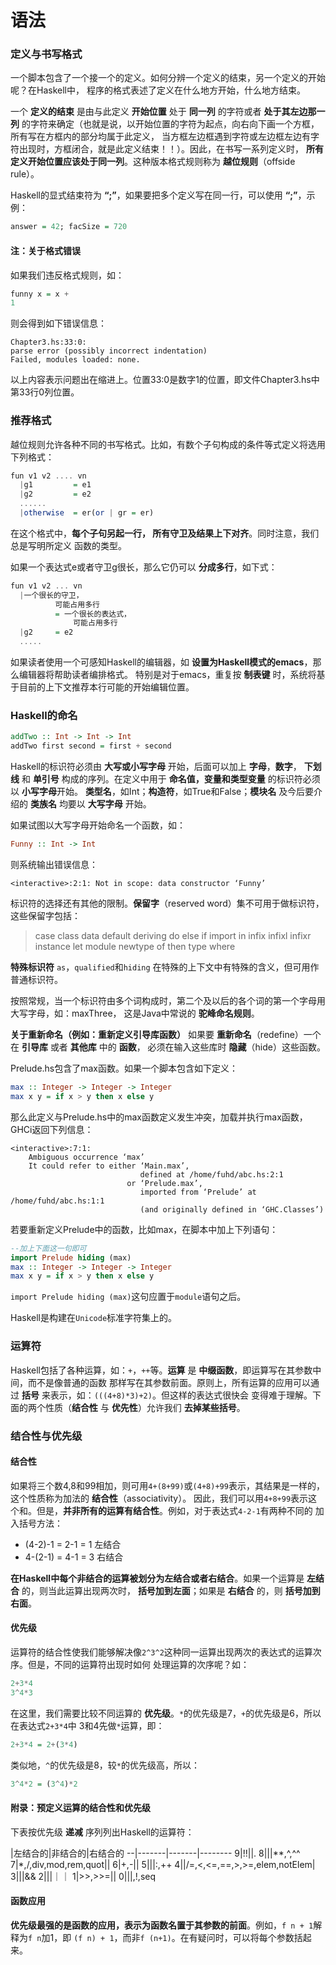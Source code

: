 语法
=============================================
### 定义与书写格式
一个脚本包含了一个接一个的定义。如何分辨一个定义的结束，另一个定义的开始呢？在Haskell中，
程序的格式表述了定义在什么地方开始，什么地方结束。

一个 **定义的结束** 是由与此定义 **开始位置** 处于 **同一列** 的字符或者 **处于其左边那一列**
的字符来确定（也就是说，以开始位置的字符为起点，向右向下画一个方框，所有写在方框内的部分均属于此定义，
当方框左边框遇到字符或左边框左边有字符出现时，方框闭合，就是此定义结束！！）。因此，在书写一系列定义时，
**所有定义开始位置应该处于同一列**。这种版本格式规则称为 **越位规则**（offside rule）。

Haskell的显式结束符为 **“;”**，如果要把多个定义写在同一行，可以使用 **“;”**，示例：
```haskell
answer = 42; facSize = 720
```
#### 注：关于格式错误
如果我们违反格式规则，如：
```haskell
funny x = x +
1
```
则会得到如下错误信息：
```
Chapter3.hs:33:0:
parse error (possibly incorrect indentation)
Failed, modules loaded: none.
```
以上内容表示问题出在缩进上。位置33:0是数字1的位置，即文件Chapter3.hs中第33行0列位置。

### 推荐格式
越位规则允许各种不同的书写格式。比如，有数个子句构成的条件等式定义将选用下列格式：
```haskell
fun v1 v2 .... vn
  |g1         = e1
  |g2         = e2
  ......
  |otherwise  = er(or | gr = er)
```
在这个格式中，**每个子句另起一行， 所有守卫及结果上下对齐**。同时注意，我们总是写明所定义
函数的类型。

如果一个表达式e或者守卫g很长，那么它仍可以 **分成多行**，如下式：
```haskell
fun v1 v2 ... vn
  |一个很长的守卫，
          可能占用多行
          = 一个很长的表达式，
              可能占用多行
  |g2     = e2
  .....
```
如果读者使用一个可感知Haskell的编辑器，如 **设置为Haskell模式的emacs**，那么编辑器将帮助读者编排格式。
特别是对于emacs，重复按 **制表键** 时，系统将基于目前的上下文推荐本行可能的开始编辑位置。

### Haskell的命名
```haskell
addTwo :: Int -> Int -> Int
addTwo first second = first + second
```
Haskell的标识符必须由 **大写或小写字母** 开始，后面可以加上 **字母**，**数字**，
**下划线** 和 **单引号** 构成的序列。在定义中用于 **命名值，变量和类型变量** 的标识符必须以 **小写字母**开始。
**类型名**，如Int；**构造符**，如True和False；**模块名** 及今后要介绍的 **类族名** 均要以 **大写字母** 开始。

如果试图以大写字母开始命名一个函数，如：
```haskell
Funny :: Int -> Int
```
则系统输出错误信息：
```
<interactive>:2:1: Not in scope: data constructor ‘Funny’
```
标识符的选择还有其他的限制。**保留字**（reserved word）集不可用于做标识符，这些保留字包括：

> case class data default deriving do else if import in
> infix infixl infixr instance let module newtype of then type where

**特殊标识符** `as`，`qualified`和`hiding` 在特殊的上下文中有特殊的含义，但可用作普通标识符。

按照常规，当一个标识符由多个词构成时，第二个及以后的各个词的第一个字母用大写字母，如：maxThree，
这是Java中常说的 **驼峰命名规则**。

**关于重新命名（例如：重新定义引导库函数）**
如果要 **重新命名**（redefine）一个在 **引导库** 或者 **其他库** 中的 **函数**，
必须在输入这些库时 **隐藏**（hide）这些函数。

Prelude.hs包含了max函数。如果一个脚本包含如下定义：
```haskell
max :: Integer -> Integer -> Integer
max x y = if x > y then x else y
```
那么此定义与Prelude.hs中的max函数定义发生冲突，加载并执行max函数，GHCi返回下列信息：
```
<interactive>:7:1:
    Ambiguous occurrence ‘max’
    It could refer to either ‘Main.max’,
                             defined at /home/fuhd/abc.hs:2:1
                          or ‘Prelude.max’,
                             imported from ‘Prelude’ at /home/fuhd/abc.hs:1:1
                             (and originally defined in ‘GHC.Classes’)
```
若要重新定义Prelude中的函数，比如max，在脚本中加上下列语句：
```haskell
--加上下面这一句即可
import Prelude hiding (max)
max :: Integer -> Integer -> Integer
max x y = if x > y then x else y
```
`import Prelude hiding (max)`这句应置于`module`语句之后。

Haskell是构建在`Unicode`标准字符集上的。

### 运算符
Haskell包括了各种运算，如：`+`，`++`等。**运算** 是 **中缀函数**，即运算写在其参数中间，而不是像普通的函数
那样写在其参数前面。原则上，所有运算的应用可以通过 **括号** 来表示，如：`(((4+8)*3)+2)`。但这样的表达式很快会
变得难于理解。下面的两个性质（**结合性** 与 **优先性**）允许我们 **去掉某些括号**。

### 结合性与优先级
#### 结合性
如果将三个数4,8和99相加，则可用`4+(8+99)`或`(4+8)+99`表示，其结果是一样的，这个性质称为加法的 **结合性**（associativity）。
因此，我们可以用`4+8+99`表示这个和。但是，**并非所有的运算有结合性**。例如，对于表达式`4-2-1`有两种不同的
加入括号方法：
+ (4-2)-1 = 2-1 = 1         左结合
+ 4-(2-1) = 4-1 = 3         右结合

**在Haskell中每个非结合的运算被划分为左结合或者右结合**。如果一个运算是 **左结合** 的，则当此运算出现两次时，
**括号加到左面**；如果是 **右结合** 的，则 **括号加到右面**。

#### 优先级
运算符的结合性使我们能够解决像`2^3^2`这种同一运算出现两次的表达式的运算次序。但是，不同的运算符出现时如何
处理运算的次序呢？如：
```haskell
2+3*4
3^4*3
```
在这里，我们需要比较不同运算的 **优先级**。`*`的优先级是7，`+`的优先级是6，所以在表达式`2+3*4`中
3和4先做`*`运算，即：
```haskell
2+3*4 = 2+(3*4)
```
类似地，`^`的优先级是8，较`*`的优先级高，所以：
```haskell
3^4*2 = (3^4)*2
```
#### 附录：预定义运算的结合性和优先级
下表按优先级 **递减** 序列列出Haskell的运算符：

|左结合的|非结合的|右结合的
--|-------|-------|--------
9|!!||.
8|||**,^,^^
7|*,/,div,mod,rem,quot||
6|+,-||
5|||:,++
4||/=,<,<=,==,>,>=,elem,notElem|
3|||&&
2|||｜｜
1|>>,>>=||
0|||$,$!,seq

#### 函数应用
**优先级最强的是函数的应用，表示为函数名置于其参数的前面**。例如，`f n + 1`解释为`f n`加1，即
`(f n) + 1`，而非`f (n+1)`。在有疑问时，可以将每个参数括起来。
